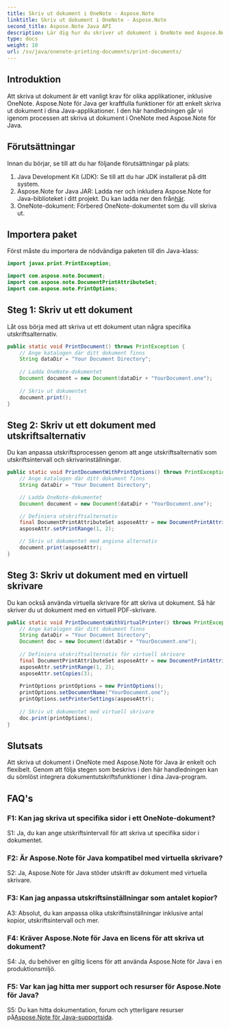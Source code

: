 ```yaml
---
title: Skriv ut dokument i OneNote - Aspose.Note
linktitle: Skriv ut dokument i OneNote - Aspose.Note
second_title: Aspose.Note Java API
description: Lär dig hur du skriver ut dokument i OneNote med Aspose.Note för Java. Steg-för-steg-guide med kodexempel och anpassningsbara alternativ.
type: docs
weight: 10
url: /sv/java/onenote-printing-documents/print-documents/
---
```

## Introduktion

Att skriva ut dokument är ett vanligt krav för olika applikationer, inklusive OneNote. Aspose.Note för Java ger kraftfulla funktioner för att enkelt skriva ut dokument i dina Java-applikationer. I den här handledningen går vi igenom processen att skriva ut dokument i OneNote med Aspose.Note för Java.

## Förutsättningar

Innan du börjar, se till att du har följande förutsättningar på plats:

1. Java Development Kit (JDK): Se till att du har JDK installerat på ditt system.
2.  Aspose.Note for Java JAR: Ladda ner och inkludera Aspose.Note for Java-biblioteket i ditt projekt. Du kan ladda ner den från[här](https://releases.aspose.com/note/java/).
3. OneNote-dokument: Förbered OneNote-dokumentet som du vill skriva ut.

## Importera paket

Först måste du importera de nödvändiga paketen till din Java-klass:

```java
import javax.print.PrintException;

import com.aspose.note.Document;
import com.aspose.note.DocumentPrintAttributeSet;
import com.aspose.note.PrintOptions;
```

## Steg 1: Skriv ut ett dokument

Låt oss börja med att skriva ut ett dokument utan några specifika utskriftsalternativ.

```java
public static void PrintDocument() throws PrintException {
    // Ange katalogen där ditt dokument finns
    String dataDir = "Your Document Directory";
    
    // Ladda OneNote-dokumentet
    Document document = new Document(dataDir + "YourDocument.one");
    
    // Skriv ut dokumentet
    document.print();
}
```

## Steg 2: Skriv ut ett dokument med utskriftsalternativ

Du kan anpassa utskriftsprocessen genom att ange utskriftsalternativ som utskriftsintervall och skrivarinställningar.

```java
public static void PrintDocumentWithPrintOptions() throws PrintException {
    // Ange katalogen där ditt dokument finns
    String dataDir = "Your Document Directory";

    // Ladda OneNote-dokumentet
    Document document = new Document(dataDir + "YourDocument.one");

    // Definiera utskriftsalternativ
    final DocumentPrintAttributeSet asposeAttr = new DocumentPrintAttributeSet("Microsoft XPS Document Writer");
    asposeAttr.setPrintRange(1, 2);

    // Skriv ut dokumentet med angivna alternativ
    document.print(asposeAttr);
}
```

## Steg 3: Skriv ut dokument med en virtuell skrivare

Du kan också använda virtuella skrivare för att skriva ut dokument. Så här skriver du ut dokument med en virtuell PDF-skrivare.

```java
public static void PrintDocumentsWithVirtualPrinter() throws PrintException {
    // Ange katalogen där ditt dokument finns
    String dataDir = "Your Document Directory";
    Document doc = new Document(dataDir + "YourDocument.one");
     
    // Definiera utskriftsalternativ för virtuell skrivare
    final DocumentPrintAttributeSet asposeAttr = new DocumentPrintAttributeSet("doPDF 8");
    asposeAttr.setPrintRange(1, 2);
    asposeAttr.setCopies(3);
     
    PrintOptions printOptions = new PrintOptions();
    printOptions.setDocumentName("YourDocument.one");
    printOptions.setPrinterSettings(asposeAttr);
      
    // Skriv ut dokumentet med virtuell skrivare
    doc.print(printOptions);
}
```

## Slutsats

Att skriva ut dokument i OneNote med Aspose.Note för Java är enkelt och flexibelt. Genom att följa stegen som beskrivs i den här handledningen kan du sömlöst integrera dokumentutskriftsfunktioner i dina Java-program.

## FAQ's

### F1: Kan jag skriva ut specifika sidor i ett OneNote-dokument?

S1: Ja, du kan ange utskriftsintervall för att skriva ut specifika sidor i dokumentet.

### F2: Är Aspose.Note för Java kompatibel med virtuella skrivare?

S2: Ja, Aspose.Note för Java stöder utskrift av dokument med virtuella skrivare.

### F3: Kan jag anpassa utskriftsinställningar som antalet kopior?

A3: Absolut, du kan anpassa olika utskriftsinställningar inklusive antal kopior, utskriftsintervall och mer.

### F4: Kräver Aspose.Note för Java en licens för att skriva ut dokument?

S4: Ja, du behöver en giltig licens för att använda Aspose.Note för Java i en produktionsmiljö.

### F5: Var kan jag hitta mer support och resurser för Aspose.Note för Java?

 S5: Du kan hitta dokumentation, forum och ytterligare resurser på[Aspose.Note för Java-supportsida](https://forum.aspose.com/c/note/28).